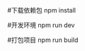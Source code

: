<!--
    路由从代码和功能上模块化
    路由自动化构建
    
    指令自动化构建注册

    全局函数自动化构建注册
    全局函数自动化统一出口暴露

    全局组件自动化构建注册

    store自动化构建整合
 -->
#下载依赖包
npm install

#开发环境
npm run dev

#打包项目
npm run build
